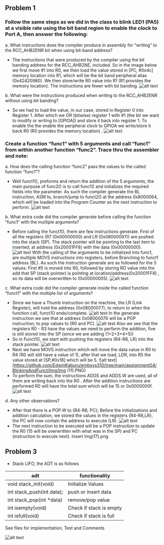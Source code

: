 ## Problem 1
### Follow the same steps as we did in the class to blink LED1 (PA5) at a visible rate using the bit band region to enable the clock to Port A, then answer the following: 
 
 a. What instructions does the compiler produce in assembly for “writing” to the RCC_AHB2ENR bit when using bit-band address?
 - The instructions that were produced by the compiler using the bit
   banding address for the RCC_AHB2NE, included. So in the image below
   we first move #1 into R0, we then load the value stored in [PC,
   #0x4c] memory location into R1, which will be the bit band peripheral alias (0x42420980). We then store/write R0 value into R1 (R1 provides
   the memory location). The instructions are fewer with bit banding. 
   ![alt text](https://github.com/EdwinKaburu/embsys310/tree/main/assignment04/BlinkingAndFunct/Img/Img%(3).PNG)
   
b.	What were the instructions produced when writing to the RCC_AHB2ENR without using bit banding?  
   - So we had to load the value, in our case, stored in Register 0 into
   Register 1.  After which we OR (bitwise) register 1 with #1 (the bit
   we want to modify or writing to [GPIOA]) and store it back into
   register 1. To enable the the enable the peripheral clock to GPIOA we
   write/store it back R0 (R0 provides the memory location) . 
   ![alt text](https://github.com/EdwinKaburu/embsys310/tree/main/assignment04/BlinkingAndFunct/Img/Img%(1).PNG)

### Create a function “func1” with 5  arguments and call “func1” from within another function “func2”. Trace thru the assembler and note: 

a.	How does the calling function “func2” pass the values to the called function “func1”? 

 - Well funct1(), preforms and return the addition of the 5 arguments, the main purpose of func2() is to call func1() and initializes the required fields into the parameter.
As such the compiler generate the BL instruction, ASM to, branch/jump to funct2() at the address 0x8000064, which will be loaded into the Program Counter as the next instruction to perform. ![alt text](https://github.com/EdwinKaburu/embsys310/tree/main/assignment04/BlinkingAndFunct/Img/Img%(4).PNG)

b.	What extra code did the compiler generate before calling the function “func1” with the multiple arguments? 

 - Before calling the funct1(), there are few instructions generate. First of all  the registers (R7 (0x00000000) and LR (0x08000097)) are pushed into the stack (SP).
The stack pointer will be pointing to the last item to inserted; at address (0x20001FF8) with the data  (0x00000000). 
![alt text](https://github.com/EdwinKaburu/embsys310/tree/main/assignment04/BlinkingAndFunct/Img/Img%(5).PNG)
With the calling of the arguments to be initialized into func1, are multiple MOVS instructions into registers, before Branching to funct1 address (BL).
As such the instruction generate are as followed for the 5 values: 
First #5 is moved into R0, followed by storing RO value into the add that SP (stack pointer) is pointing at location/address(0x20001FF8) , so its data will be overwritten to (0x00000005). ![alt text](https://github.com/EdwinKaburu/embsys310/tree/main/assignment04/BlinkingAndFunct/Img/Img%(6).PNG)

c.	What extra code did the compiler generate inside the called function “funct1” with the multiple list of arguments? 

 - Since we have a Thumb instruction on the machine, the LR (Link Register), will hold the address (0x08000077), to return to when the function call, funct1() ends/complete.
 ![alt text](https://github.com/EdwinKaburu/embsys310/tree/main/assignment04/BlinkingAndFunct/Img/Img%(8).PNG)
In the generate instruction we see that at address 0x08000076 will be a POP instruction; to pop values to (R0 and PC). 
![alt text](https://github.com/EdwinKaburu/embsys310/tree/main/assignment04/BlinkingAndFunct/Img/Img%(7).PNG)
Also we see that the registers R0 - R3 have the values we need to perform the addition, five is still stored into the SP (since we are adding (1+2+3+4+5))
- So in Funct1(), we start with pushing the registers (R4-R8, LR) into the stack pointer. 
![alt text](https://github.com/EdwinKaburu/embsys310/tree/main/assignment04/BlinkingAndFunct/Img/Img%(10).PNG)
- Next we have MOVS instruction which will move the data value in R0 to R4 (R0 will still have a value of 1), after that we load, LDR, into R5 the value stored at [SP,#0x18] which will be 5. ![alt text](https://github.com/EdwinKaburu/embsys310/tree/main/assignment04/BlinkingAndFunct/Img/Img (11).PNG)
- To perform the sum, the instructions ADDS and ADDS.W are used, all of them are writing back into the R0 . 
After the addition instructions are performed R0 will have the total sum which will be 15 or 0x0000000f. 
![alt text](https://github.com/EdwinKaburu/embsys310/tree/main/assignment04/BlinkingAndFunct/Img/Img%(14).PNG)

d.	Any other observations? 

 - After that there is a POP.W to {R4-R8, PC}; 
Before the initializations and addition calculation, we stored the values in the registers {R4-R8,LR}, the PC will now contain the address to execute (LR).
![alt text](https://github.com/EdwinKaburu/embsys310/tree/main/assignment04/BlinkingAndFunct/Img/Img%(15).PNG)
- The next instruction to be executed will be a POP instruction to update the R0 (15 will be overwritten with what was in the SP) and PC (instruction to execute next). Insert Img(17).png

## Problem 3
- Stack LIFO, the ADT is as follows

|adt | functionality |
|--|--|
| void stack_init(void)|  Initialize Values|
|int stack_push(int data);| push or insert data|
|int stack_pop(int *data)| remove/pop value 
|int isempty(void)| Check if stack is empty|
|int isfull(void)|Check if stack is full|

See files for implementation, Test and Comments

![alt text](https://github.com/EdwinKaburu/embsys310/tree/main/assignment04/BlinkingAndFunct/Img/functionOverview.gif)

